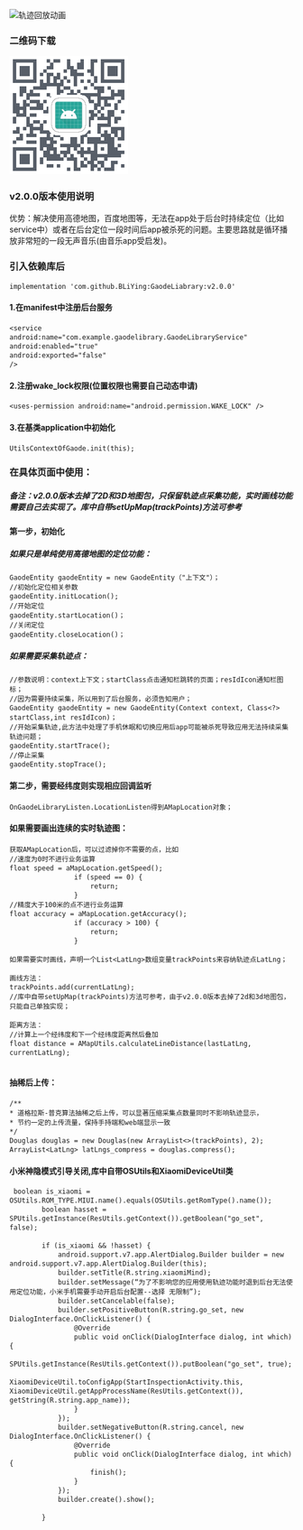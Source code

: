 ![轨迹回放动画](https://github.com/BLiYing/GaodeLiabrary/blob/master/GIF.gif)
### 二维码下载
![二维码下载](https://github.com/BLiYing/GaodeLiabrary/blob/master/下载二维码.png)
### v2.0.0版本使用说明

优势：解决使用高德地图，百度地图等，无法在app处于后台时持续定位（比如service中）或者在后台定位一段时间后app被杀死的问题。主要思路就是循环播放非常短的一段无声音乐(由音乐app受启发)。

### 引入依赖库后
```
implementation 'com.github.BLiYing:GaodeLiabrary:v2.0.0'
```

#### 1.在manifest中注册后台服务

```
<service
android:name="com.example.gaodelibrary.GaodeLibraryService"
android:enabled="true"
android:exported="false"
/>
```
#### 2.注册wake_lock权限(位置权限也需要自己动态申请)

```
<uses-permission android:name="android.permission.WAKE_LOCK" />
```
#### 3.在基类application中初始化

```
UtilsContextOfGaode.init(this);
```
### 在具体页面中使用：

##### 备注：v2.0.0版本去掉了2D和3D地图包，只保留轨迹点采集功能，实时画线功能需要自己去实现了。库中自带setUpMap(trackPoints)方法可参考

#### 第一步，初始化

##### 如果只是单纯使用高德地图的定位功能：

```
GaodeEntity gaodeEntity = new GaodeEntity（"上下文"）；
//初始化定位相关参数
gaodeEntity.initLocation();
//开始定位
gaodeEntity.startLocation()；
//关闭定位
gaodeEntity.closeLocation()；

```

##### 如果需要采集轨迹点：

```
//参数说明：context上下文；startClass点击通知栏跳转的页面；resIdIcon通知栏图标；
//因为需要持续采集，所以用到了后台服务，必须告知用户；
GaodeEntity gaodeEntity = new GaodeEntity(Context context, Class<?> startClass,int resIdIcon)；
//开始采集轨迹,此方法中处理了手机休眠和切换应用后app可能被杀死导致应用无法持续采集轨迹问题；
gaodeEntity.startTrace();
//停止采集
gaodeEntity.stopTrace();
```

#### 第二步，需要经纬度则实现相应回调监听

```
OnGaodeLibraryListen.LocationListen得到AMapLocation对象；

```
#### 如果需要画出连续的实时轨迹图：

```
获取AMapLocation后，可以过滤掉你不需要的点，比如
//速度为0时不进行业务运算
float speed = aMapLocation.getSpeed();
                if (speed == 0) {
                    return;
                }
//精度大于100米的点不进行业务运算
float accuracy = aMapLocation.getAccuracy();
                if (accuracy > 100) {
                    return;
                }
                
如果需要实时画线，声明一个List<LatLng>数组变量trackPoints来容纳轨迹点LatLng；

画线方法：
trackPoints.add(currentLatLng);
//库中自带setUpMap(trackPoints)方法可参考，由于v2.0.0版本去掉了2d和3d地图包，只能自己单独实现；

距离方法：
//计算上一个经纬度和下一个经纬度距离然后叠加
float distance = AMapUtils.calculateLineDistance(lastLatLng, currentLatLng);


```

#### 抽稀后上传：

```
/**
* 道格拉斯-普克算法抽稀之后上传，可以显著压缩采集点数量同时不影响轨迹显示，
* 节约一定的上传流量，保持手持端和web端显示一致
*/
Douglas douglas = new Douglas(new ArrayList<>(trackPoints), 2);
ArrayList<LatLng> latLngs_compress = douglas.compress();
```
#### 小米神隐模式引导关闭,库中自带OSUtils和XiaomiDeviceUtil类
```
 boolean is_xiaomi = OSUtils.ROM_TYPE.MIUI.name().equals(OSUtils.getRomType().name());
        boolean hasset = SPUtils.getInstance(ResUtils.getContext()).getBoolean("go_set", false);

        if (is_xiaomi && !hasset) {
            android.support.v7.app.AlertDialog.Builder builder = new android.support.v7.app.AlertDialog.Builder(this);
            builder.setTitle(R.string.xiaomiMind);
            builder.setMessage(“为了不影响您的应用使用轨迹功能时退到后台无法使用定位功能，小米手机需要手动开启后台配置--选择 无限制”);
            builder.setCancelable(false);
            builder.setPositiveButton(R.string.go_set, new DialogInterface.OnClickListener() {
                @Override
                public void onClick(DialogInterface dialog, int which) {
                    SPUtils.getInstance(ResUtils.getContext()).putBoolean("go_set", true);
                    XiaomiDeviceUtil.toConfigApp(StartInspectionActivity.this, XiaomiDeviceUtil.getAppProcessName(ResUtils.getContext()), getString(R.string.app_name));
                }
            });
            builder.setNegativeButton(R.string.cancel, new DialogInterface.OnClickListener() {
                @Override
                public void onClick(DialogInterface dialog, int which) {
                    finish();
                }
            });
            builder.create().show();

        }
```
